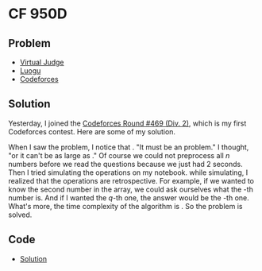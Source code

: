 # CF 950D

## Problem

- [Virtual Judge](https://vjudge.net/problem/CodeForces-950D)
- [Luogu](https://www.luogu.com.cn/problem/CF950D)
- [Codeforces](https://codeforces.com/problemset/problem/950/D)

## Solution

Yesterday, I joined the 	<a target="_blank" href="https://codeforces.com/contest/950/">Codeforces Round #469 (Div. 2)</a>, which is my first Codeforces contest. Here are some of my solution.

When I saw the problem, I notice that <data value="c{1}o{&le;}v{n}o{&le;}c{10}p{18}"></data>. "It must be an <data value="o{O}o{(}v{q}o{}o{lg}v{n}o{)}"></data> problem." I thought, "or it can't be as large as <data value="c{10}p{18}"></data>." Of course we could not preprocess all $n$ numbers before we read the questions because we just had 2 seconds. Then I tried simulating the operations on my notebook. while simulating, I realized that the operations are retrospective. For example, if we wanted to know the second number in the array, we could ask ourselves what the <data value="o{(}v{n}o{+}c{1}o{)}"></data>-th number is. And if I wanted the $q$-th one, the answer would be the <data value="o{(}v{n}o{+}f{v{q}l{}c{2}}o{)}"></data>-th one. What's more, the time complexity of the algorithm is <data value="o{O}o{(}o{lg}v{n}o{)}"></data>. So the problem is solved.

## Code

- [Solution](CF.950D.0.cpp)
